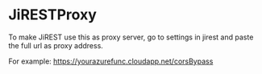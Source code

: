 # JiRESTProxy

To make JiREST use this as proxy server, go to settings in jirest and paste the full url as proxy address. 

For example:
https://yourazurefunc.cloudapp.net/corsBypass